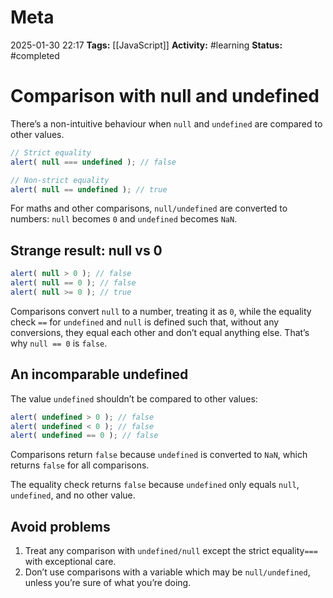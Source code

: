 # Meta
2025-01-30 22:17
**Tags:** [[JavaScript]]
**Activity:** #learning 
**Status:** #completed 

# Comparison with null and undefined
There’s a non-intuitive behaviour when `null` and `undefined` are compared to other values.

```JavaScript title:example.js
// Strict equality
alert( null === undefined ); // false

// Non-strict equality
alert( null == undefined ); // true
```

For maths and other comparisons, `null/undefined` are converted to numbers: `null` becomes `0` and `undefined` becomes `NaN`.

## Strange result: null vs 0
```JavaScript title:example.js
alert( null > 0 ); // false
alert( null == 0 ); // false
alert( null >= 0 ); // true
```

Comparisons convert `null` to a number, treating it as `0`, while the equality check `==` for `undefined` and `null` is defined such that, without any conversions, they equal each other and don’t equal anything else. That’s why `null == 0` is `false`.

## An incomparable undefined
The value `undefined` shouldn’t be compared to other values:
```JavaScript title:example.js
alert( undefined > 0 ); // false
alert( undefined < 0 ); // false
alert( undefined == 0 ); // false
```

Comparisons return `false` because `undefined` is converted to `NaN`, which returns `false` for all comparisons.

The equality check returns `false` because `undefined` only equals `null`, `undefined`, and no other value.

## Avoid problems
1. Treat any comparison with `undefined/null` except the strict equality`===` with exceptional care.
2. Don’t use comparisons with a variable which may be `null/undefined`, unless you’re sure of what you’re doing.